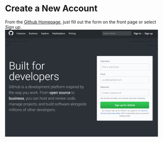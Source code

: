 # Create a New Account
From the [Github Homepage](https://GitHub.com), just fill out the form on the front page or select *Sign up*.
![GitHub Home Page](../screenshots/landing_page.png)
